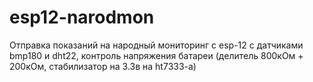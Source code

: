 # esp12-narodmon
Отправка показаний на народный мониторинг с esp-12 с датчиками bmp180 и
dht22, контроль напряжения батареи (делитель 800кОм + 200кОм, стабилизатор
на 3.3в на ht7333-a)


